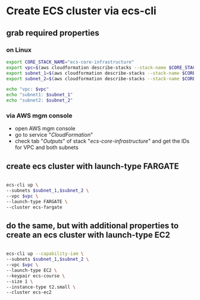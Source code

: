# Create ECS cluster via ecs-cli

## grab required properties

### on Linux

```bash
export CORE_STACK_NAME="ecs-core-infrastructure"
export vpc=$(aws cloudformation describe-stacks --stack-name $CORE_STACK_NAME --query 'Stacks[0].Outputs[?OutputKey==`VpcId`].OutputValue' --output text)
export subnet_1=$(aws cloudformation describe-stacks --stack-name $CORE_STACK_NAME --query 'Stacks[0].Outputs[?OutputKey==`PublicSubnetOne`].OutputValue' --output text)
export subnet_2=$(aws cloudformation describe-stacks --stack-name $CORE_STACK_NAME --query 'Stacks[0].Outputs[?OutputKey==`PublicSubnetTwo`].OutputValue' --output text)

echo "vpc: $vpc"
echo "subnet1: $subnet_1"
echo "subnet2: $subnet_2"

```

### via AWS mgm console

* open AWS mgm console
* go to service "_CloudFormation_"
* check tab "_Outputs_" of stack "_ecs-core-infrastructure_" and get the IDs for VPC and both subnets

## create ecs cluster with launch-type FARGATE

```bash

ecs-cli up \
--subnets $subnet_1,$subnet_2 \
--vpc $vpc \
--launch-type FARGATE \
--cluster ecs-fargate
```

## do the same, but with additional properties to create an ecs cluster with launch-type EC2

```bash

ecs-cli up --capability-iam \
--subnets $subnet_1,$subnet_2 \
--vpc $vpc \
--launch-type EC2 \
--keypair ecs-course \
--size 1 \
--instance-type t2.small \
--cluster ecs-ec2
```

